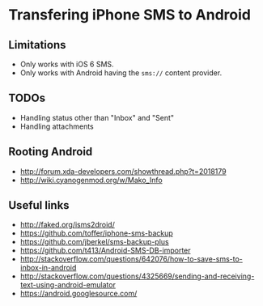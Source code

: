 # Transfering iPhone SMS to Android

## Limitations
* Only works with iOS 6 SMS.
* Only works with Android having the `sms://` content provider.

## TODOs
* Handling status other than "Inbox" and "Sent"
* Handling attachments

## Rooting Android 
* http://forum.xda-developers.com/showthread.php?t=2018179
* http://wiki.cyanogenmod.org/w/Mako_Info

## Useful links
* http://faked.org/isms2droid/
* https://github.com/toffer/iphone-sms-backup
* https://github.com/jberkel/sms-backup-plus
* https://github.com/t413/Android-SMS-DB-importer
* http://stackoverflow.com/questions/642076/how-to-save-sms-to-inbox-in-android
* http://stackoverflow.com/questions/4325669/sending-and-receiving-text-using-android-emulator
* https://android.googlesource.com/